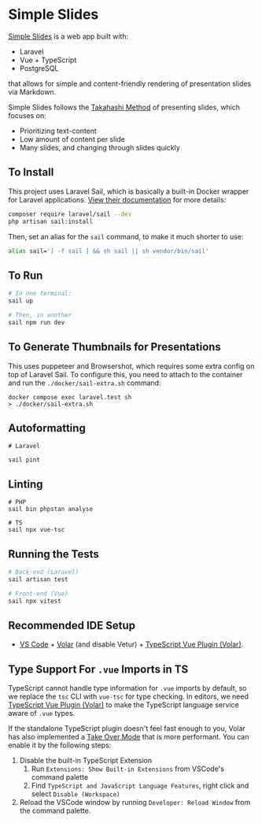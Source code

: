 # Simple Slides

[Simple Slides](https://simpleslides.dev) is a web app built with:

* Laravel
* Vue + TypeScript
* PostgreSQL

that allows for simple and content-friendly rendering of presentation
slides via Markdown.

Simple Slides follows the [Takahashi Method]() of presenting slides, which
focuses on:

* Prioritizing text-content
* Low amount of content per slide
* Many slides, and changing through slides quickly

## To Install
This project uses Laravel Sail, which is basically a built-in Docker wrapper for
Laravel applications.
[View their documentation](https://laravel.com/docs/10.x/sail#installation)
for more details:
```sh
composer require laravel/sail --dev
php artisan sail:install
```

Then, set an alias for the `sail` command, to make it much shorter to use:
```sh
alias sail='[ -f sail ] && sh sail || sh vendor/bin/sail'
```

## To Run
```sh
# In one terminal:
sail up

# Then, in another
sail npm run dev

```

## To Generate Thumbnails for Presentations
This uses puppeteer and Browsershot, which requires some extra config on top of
Laravel Sail. To configure this, you need to attach to the container and run the
`./docker/sail-extra.sh` command:

```
docker compose exec laravel.test sh
> ./docker/sail-extra.sh
```

## Autoformatting
```
# Laravel

sail pint
```

## Linting
```
# PHP
sail bin phpstan analyse

# TS
sail npx vue-tsc
```

## Running the Tests
```sh
# Back-end (Laravel)
sail artisan test

# Front-end (Vue)
sail npx vitest
```

## Recommended IDE Setup

- [VS Code](https://code.visualstudio.com/) + [Volar](https://marketplace.visualstudio.com/items?itemName=Vue.volar) (and disable Vetur) + [TypeScript Vue Plugin (Volar)](https://marketplace.visualstudio.com/items?itemName=Vue.vscode-typescript-vue-plugin).

## Type Support For `.vue` Imports in TS

TypeScript cannot handle type information for `.vue` imports by default, so we replace the `tsc` CLI with `vue-tsc` for type checking. In editors, we need [TypeScript Vue Plugin (Volar)](https://marketplace.visualstudio.com/items?itemName=Vue.vscode-typescript-vue-plugin) to make the TypeScript language service aware of `.vue` types.

If the standalone TypeScript plugin doesn't feel fast enough to you, Volar has also implemented a [Take Over Mode](https://github.com/johnsoncodehk/volar/discussions/471#discussioncomment-1361669) that is more performant. You can enable it by the following steps:

1. Disable the built-in TypeScript Extension
   1. Run `Extensions: Show Built-in Extensions` from VSCode's command palette
   2. Find `TypeScript and JavaScript Language Features`, right click and select `Disable (Workspace)`
2. Reload the VSCode window by running `Developer: Reload Window` from the command palette.
